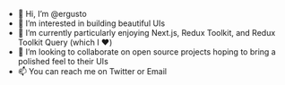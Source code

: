 - 👋 Hi, I’m @ergusto
- 👀 I’m interested in building beautiful UIs
- 🌱 I’m currently particularly enjoying Next.js, Redux Toolkit, and Redux Toolkit Query (which I ❤️)
- 💞️ I’m looking to collaborate on open source projects hoping to bring a polished feel to their UIs
- 📫 You can reach me on Twitter or Email

<!---
ergusto/ergusto is a ✨ special ✨ repository because its `README.md` (this file) appears on your GitHub profile.
You can click the Preview link to take a look at your changes.
--->

